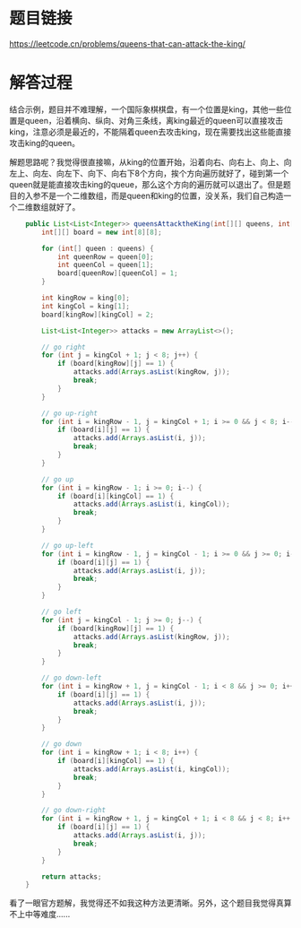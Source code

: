 # 题目链接
https://leetcode.cn/problems/queens-that-can-attack-the-king/

# 解答过程
结合示例，题目并不难理解，一个国际象棋棋盘，有一个位置是king，其他一些位置是queen，沿着横向、纵向、对角三条线，离king最近的queen可以直接攻击king，注意必须是最近的，不能隔着queen去攻击king，现在需要找出这些能直接攻击king的queen。

解题思路呢？我觉得很直接嘛，从king的位置开始，沿着向右、向右上、向上、向左上、向左、向左下、向下、向右下8个方向，挨个方向遍历就好了，碰到第一个queen就是能直接攻击king的queue，那么这个方向的遍历就可以退出了。但是题目的入参不是一个二维数组，而是queen和king的位置，没关系，我们自己构造一个二维数组就好了。

```java
	public List<List<Integer>> queensAttacktheKing(int[][] queens, int[] king) {
		int[][] board = new int[8][8];

		for (int[] queen : queens) {
			int queenRow = queen[0];
			int queenCol = queen[1];
			board[queenRow][queenCol] = 1;
		}

		int kingRow = king[0];
		int kingCol = king[1];
		board[kingRow][kingCol] = 2;

		List<List<Integer>> attacks = new ArrayList<>();

		// go right
		for (int j = kingCol + 1; j < 8; j++) {
			if (board[kingRow][j] == 1) {
				attacks.add(Arrays.asList(kingRow, j));
				break;
			}
		}

		// go up-right
		for (int i = kingRow - 1, j = kingCol + 1; i >= 0 && j < 8; i--, j++) {
			if (board[i][j] == 1) {
				attacks.add(Arrays.asList(i, j));
				break;
			}
		}

		// go up
		for (int i = kingRow - 1; i >= 0; i--) {
			if (board[i][kingCol] == 1) {
				attacks.add(Arrays.asList(i, kingCol));
				break;
			}
		}

		// go up-left
		for (int i = kingRow - 1, j = kingCol - 1; i >= 0 && j >= 0; i--, j--) {
			if (board[i][j] == 1) {
				attacks.add(Arrays.asList(i, j));
				break;
			}
		}

		// go left
		for (int j = kingCol - 1; j >= 0; j--) {
			if (board[kingRow][j] == 1) {
				attacks.add(Arrays.asList(kingRow, j));
				break;
			}
		}

		// go down-left
		for (int i = kingRow + 1, j = kingCol - 1; i < 8 && j >= 0; i++, j--) {
			if (board[i][j] == 1) {
				attacks.add(Arrays.asList(i, j));
				break;
			}
		}

		// go down
		for (int i = kingRow + 1; i < 8; i++) {
			if (board[i][kingCol] == 1) {
				attacks.add(Arrays.asList(i, kingCol));
				break;
			}
		}

		// go down-right
		for (int i = kingRow + 1, j = kingCol + 1; i < 8 && j < 8; i++, j++) {
			if (board[i][j] == 1) {
				attacks.add(Arrays.asList(i, j));
				break;
			}
		}

		return attacks;
	}
```

看了一眼官方题解，我觉得还不如我这种方法更清晰。另外，这个题目我觉得真算不上中等难度......